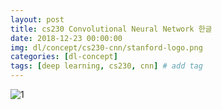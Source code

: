 ```yaml
---
layout: post
title: cs230 Convolutional Neural Network 한글
date: 2018-12-23 00:00:00
img: dl/concept/cs230-cnn/stanford-logo.png
categories: [dl-concept] 
tags: [deep learning, cs230, cnn] # add tag
---
```


![1](https://stanford.edu/~shervine/images/convolution-layer-a.png)

